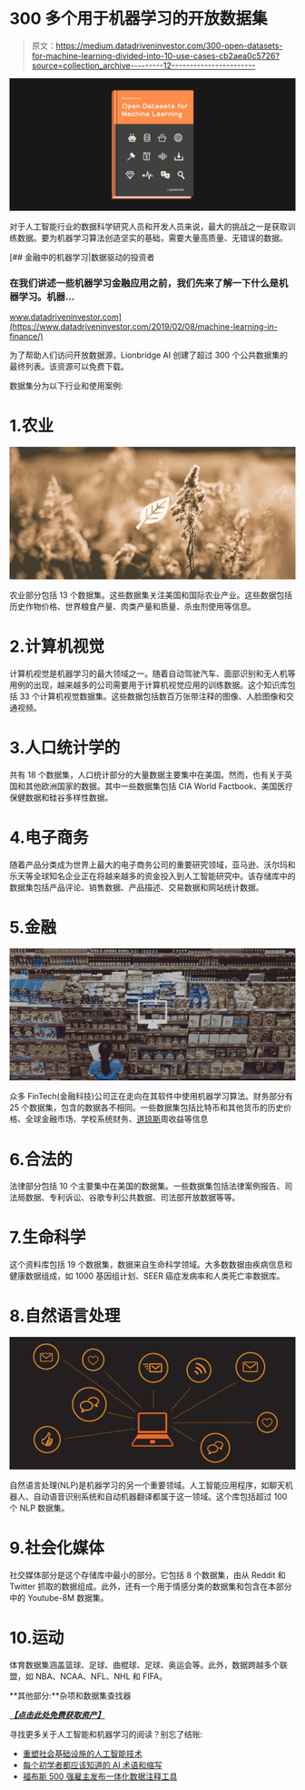 # 300 多个用于机器学习的开放数据集

> 原文：<https://medium.datadriveninvestor.com/300-open-datasets-for-machine-learning-divided-into-10-use-cases-cb2aea0c5726?source=collection_archive---------12----------------------->

![](img/76fdfaa02a0a67a84a86aac26ec1c850.png)

对于人工智能行业的数据科学研究人员和开发人员来说，最大的挑战之一是获取训练数据。要为机器学习算法创造坚实的基础，需要大量高质量、无错误的数据。

[](https://www.datadriveninvestor.com/2019/02/08/machine-learning-in-finance/) [## 金融中的机器学习|数据驱动的投资者

### 在我们讲述一些机器学习金融应用之前，我们先来了解一下什么是机器学习。机器…

www.datadriveninvestor.com](https://www.datadriveninvestor.com/2019/02/08/machine-learning-in-finance/) 

为了帮助人们访问开放数据源，Lionbridge AI 创建了超过 300 个公共数据集的最终列表。该资源可以免费下载。

数据集分为以下行业和使用案例:

# 1.农业

![](img/dc5cc9f16f01daa0e79f05d0530569ab.png)

农业部分包括 13 个数据集。这些数据集关注美国和国际农业产业。这些数据包括历史作物价格、世界粮食产量、肉类产量和质量、杀虫剂使用等信息。

# 2.计算机视觉

计算机视觉是机器学习的最大领域之一。随着自动驾驶汽车、面部识别和无人机等用例的出现，越来越多的公司需要用于计算机视觉应用的训练数据。这个知识库包括 33 个计算机视觉数据集。这些数据包括数百万张带注释的图像、人脸图像和交通视频。

# 3.人口统计学的

共有 18 个数据集，人口统计部分的大量数据主要集中在美国。然而，也有关于英国和其他欧洲国家的数据。其中一些数据集包括 CIA World Factbook、美国医疗保健数据和硅谷多样性数据。

# 4.电子商务

随着产品分类成为世界上最大的电子商务公司的重要研究领域，亚马逊、沃尔玛和乐天等全球知名企业正在将越来越多的资金投入到人工智能研究中。该存储库中的数据集包括产品评论、销售数据、产品描述、交易数据和网站统计数据。

# 5.金融

![](img/12af4f0da8a1456e955373bdcb7bbf4f.png)

众多 FinTech(金融科技)公司正在走向在其软件中使用机器学习算法。财务部分有 25 个数据集，包含的数据各不相同。一些数据集包括比特币和其他货币的历史价格、全球金融市场、学校系统财务、[道琼斯](https://en.wikipedia.org/wiki/Dow_Jones_Industrial_Average)周收益等信息

# 6.合法的

法律部分包括 10 个主要集中在美国的数据集。一些数据集包括法律案例报告、司法局数据、专利诉讼、谷歌专利公共数据、司法部开放数据等等。

# 7.生命科学

这个资料库包括 19 个数据集，数据来自生命科学领域。大多数数据由疾病信息和健康数据组成，如 1000 基因组计划、SEER 癌症发病率和人类死亡率数据库。

# 8.自然语言处理

![](img/4cd99c4353f20dde935c797ac12253d2.png)

自然语言处理(NLP)是机器学习的另一个重要领域。人工智能应用程序，如聊天机器人、自动语音识别系统和自动机器翻译都属于这一领域。这个库包括超过 100 个 NLP 数据集。

# 9.社会化媒体

社交媒体部分是这个存储库中最小的部分。它包括 8 个数据集，由从 Reddit 和 Twitter 抓取的数据组成。此外，还有一个用于情感分类的数据集和包含在本部分中的 Youtube-8M 数据集。

# 10.运动

体育数据集涵盖篮球、足球、曲棍球、足球、奥运会等。此外，数据跨越多个联盟，如 NBA、NCAA、NFL、NHL 和 FIFA。

**其他部分:**杂项和数据集查找器

[***【点击此处免费获取资产】***](https://lionbridge.ai/business-resources/open-datasets-for-machine-learning/)

寻找更多关于人工智能和机器学习的阅读？别忘了结账:

*   [重塑社会基础设施的人工智能技术](https://hackernoon.com/ai-technologies-that-are-reshaping-social-infrastructure-451q32yf)
*   [每个初学者都应该知道的 AI 术语和缩写](https://towardsdatascience.com/ai-terms-every-beginner-should-know-an-abbreviations-glossary-adc9a3643e5f)
*   [福布斯 500 强雇主发布一体化数据注释工具](https://becominghuman.ai/forbes-top-500-employer-releases-all-in-one-data-annotation-tool-48d54eb584dd)